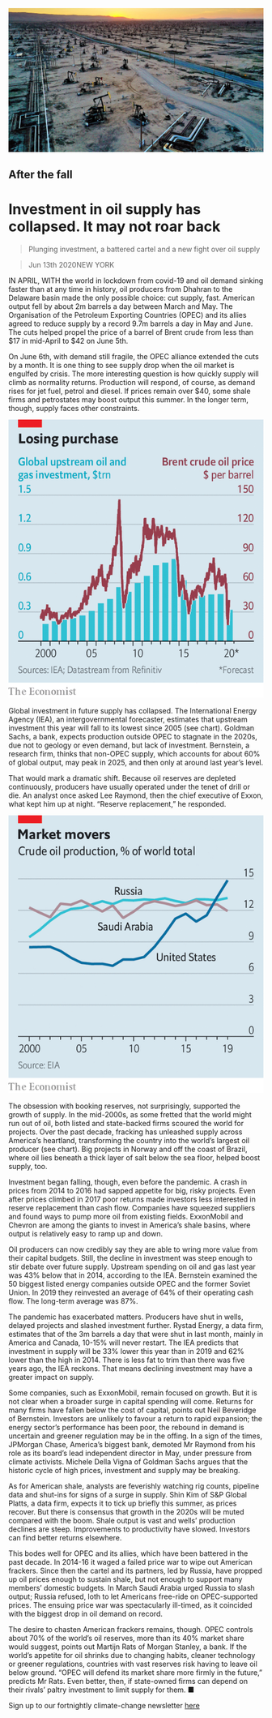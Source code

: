 ![](./images/20200613_FNP001_0.jpg)

## After the fall

# Investment in oil supply has collapsed. It may not roar back

> Plunging investment, a battered cartel and a new fight over oil supply

> Jun 13th 2020NEW YORK

IN APRIL, WITH the world in lockdown from covid-19 and oil demand sinking faster than at any time in history, oil producers from Dhahran to the Delaware basin made the only possible choice: cut supply, fast. American output fell by about 2m barrels a day between March and May. The Organisation of the Petroleum Exporting Countries (OPEC) and its allies agreed to reduce supply by a record 9.7m barrels a day in May and June. The cuts helped propel the price of a barrel of Brent crude from less than $17 in mid-April to $42 on June 5th.

On June 6th, with demand still fragile, the OPEC alliance extended the cuts by a month. It is one thing to see supply drop when the oil market is engulfed by crisis. The more interesting question is how quickly supply will climb as normality returns. Production will respond, of course, as demand rises for jet fuel, petrol and diesel. If prices remain over $40, some shale firms and petrostates may boost output this summer. In the longer term, though, supply faces other constraints.

![](./images/20200613_FNC005.png)

Global investment in future supply has collapsed. The International Energy Agency (IEA), an intergovernmental forecaster, estimates that upstream investment this year will fall to its lowest since 2005 (see chart). Goldman Sachs, a bank, expects production outside OPEC to stagnate in the 2020s, due not to geology or even demand, but lack of investment. Bernstein, a research firm, thinks that non-OPEC supply, which accounts for about 60% of global output, may peak in 2025, and then only at around last year’s level.

That would mark a dramatic shift. Because oil reserves are depleted continuously, producers have usually operated under the tenet of drill or die. An analyst once asked Lee Raymond, then the chief executive of Exxon, what kept him up at night. “Reserve replacement,” he responded.

![](./images/20200613_FNC894.png)

The obsession with booking reserves, not surprisingly, supported the growth of supply. In the mid-2000s, as some fretted that the world might run out of oil, both listed and state-backed firms scoured the world for projects. Over the past decade, fracking has unleashed supply across America’s heartland, transforming the country into the world’s largest oil producer (see chart). Big projects in Norway and off the coast of Brazil, where oil lies beneath a thick layer of salt below the sea floor, helped boost supply, too.

Investment began falling, though, even before the pandemic. A crash in prices from 2014 to 2016 had sapped appetite for big, risky projects. Even after prices climbed in 2017 poor returns made investors less interested in reserve replacement than cash flow. Companies have squeezed suppliers and found ways to pump more oil from existing fields. ExxonMobil and Chevron are among the giants to invest in America’s shale basins, where output is relatively easy to ramp up and down.

Oil producers can now credibly say they are able to wring more value from their capital budgets. Still, the decline in investment was steep enough to stir debate over future supply. Upstream spending on oil and gas last year was 43% below that in 2014, according to the IEA. Bernstein examined the 50 biggest listed energy companies outside OPEC and the former Soviet Union. In 2019 they reinvested an average of 64% of their operating cash flow. The long-term average was 87%.

The pandemic has exacerbated matters. Producers have shut in wells, delayed projects and slashed investment further. Rystad Energy, a data firm, estimates that of the 3m barrels a day that were shut in last month, mainly in America and Canada, 10-15% will never restart. The IEA predicts that investment in supply will be 33% lower this year than in 2019 and 62% lower than the high in 2014. There is less fat to trim than there was five years ago, the IEA reckons. That means declining investment may have a greater impact on supply.

Some companies, such as ExxonMobil, remain focused on growth. But it is not clear when a broader surge in capital spending will come. Returns for many firms have fallen below the cost of capital, points out Neil Beveridge of Bernstein. Investors are unlikely to favour a return to rapid expansion; the energy sector’s performance has been poor, the rebound in demand is uncertain and greener regulation may be in the offing. In a sign of the times, JPMorgan Chase, America’s biggest bank, demoted Mr Raymond from his role as its board’s lead independent director in May, under pressure from climate activists. Michele Della Vigna of Goldman Sachs argues that the historic cycle of high prices, investment and supply may be breaking.

As for American shale, analysts are feverishly watching rig counts, pipeline data and shut-ins for signs of a surge in supply. Shin Kim of S&P Global Platts, a data firm, expects it to tick up briefly this summer, as prices recover. But there is consensus that growth in the 2020s will be muted compared with the boom. Shale output is vast and wells’ production declines are steep. Improvements to productivity have slowed. Investors can find better returns elsewhere.

This bodes well for OPEC and its allies, which have been battered in the past decade. In 2014-16 it waged a failed price war to wipe out American frackers. Since then the cartel and its partners, led by Russia, have propped up oil prices enough to sustain shale, but not enough to support many members’ domestic budgets. In March Saudi Arabia urged Russia to slash output; Russia refused, loth to let Americans free-ride on OPEC-supported prices. The ensuing price war was spectacularly ill-timed, as it coincided with the biggest drop in oil demand on record.

The desire to chasten American frackers remains, though. OPEC controls about 70% of the world’s oil reserves, more than its 40% market share would suggest, points out Martijn Rats of Morgan Stanley, a bank. If the world’s appetite for oil shrinks due to changing habits, cleaner technology or greener regulations, countries with vast reserves risk having to leave oil below ground. “OPEC will defend its market share more firmly in the future,” predicts Mr Rats. Even better, then, if state-owned firms can depend on their rivals’ paltry investment to limit supply for them. ■

Sign up to our fortnightly climate-change newsletter [here](https://www.economist.com//theclimateissue/)